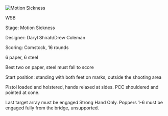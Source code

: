 ![Motion Sickness](https://github.com/bagellord/USPSA-Stages/blob/master/16-20%20rounds/Motion%20Sickness%20-%2016%20rounds%20-%20Comstock/Motion%20Sickness.png)

WSB

Stage: Motion Sickness

Designer: Daryl Shirah/Drew Coleman

Scoring: Comstock, 16 rounds

6 paper, 6 steel

Best two on paper, steel must fall to score

Start position: standing with both feet on marks, outside the shooting area

Pistol loaded and holstered, hands relaxed at sides. PCC shouldered and pointed at cone.

Last target array must be engaged Strong Hand Only. Poppers 1-6 must be engaged fully from the bridge, unsupported.

